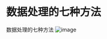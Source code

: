 # 数据处理的七种方法
数据处理的七种方法
![image](http://img3.duitang.com/uploads/item/201507/17/20150717222548_cSCrt.jpeg)

